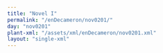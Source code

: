 ```yaml
---
title: "Novel I"
permalink: "/enDecameron/nov0201/"
day: "nov0201"
plant-xml: "/assets/xml/enDecameron/nov0201.xml"
layout: "single-xml"
---
```

